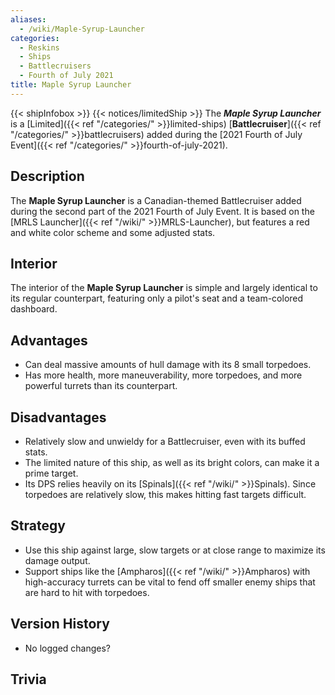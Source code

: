 ```yaml
---
aliases:
  - /wiki/Maple-Syrup-Launcher
categories:
  - Reskins
  - Ships
  - Battlecruisers
  - Fourth of July 2021
title: Maple Syrup Launcher
---
```


{{< shipInfobox >}} {{< notices/limitedShip >}} The **_Maple Syrup Launcher_** is a [Limited]({{< ref "/categories/" >}}limited-ships) [**Battlecruiser**]({{< ref "/categories/" >}}battlecruisers) added during the [2021 Fourth of July Event]({{< ref "/categories/" >}}fourth-of-july-2021).

## Description

The **Maple Syrup Launcher** is a Canadian-themed Battlecruiser added during the second part of the 2021 Fourth of July Event. It is based on the [MRLS Launcher]({{< ref "/wiki/" >}}MRLS-Launcher), but features a red and white color scheme and some adjusted stats.

## Interior

The interior of the **Maple Syrup Launcher** is simple and largely identical to its regular counterpart, featuring only a pilot's seat and a team-colored dashboard.

## Advantages

- Can deal massive amounts of hull damage with its 8 small torpedoes.
- Has more health, more maneuverability, more torpedoes, and more powerful turrets than its counterpart.

## Disadvantages

- Relatively slow and unwieldy for a Battlecruiser, even with its buffed stats.
- The limited nature of this ship, as well as its bright colors, can make it a prime target.
- Its DPS relies heavily on its [Spinals]({{< ref "/wiki/" >}}Spinals). Since torpedoes are relatively slow, this makes hitting fast targets difficult.

## Strategy

- Use this ship against large, slow targets or at close range to maximize its damage output.
- Support ships like the [Ampharos]({{< ref "/wiki/" >}}Ampharos) with high-accuracy turrets can be vital to fend off smaller enemy ships that are hard to hit with torpedoes.

## Version History

- No logged changes?

## Trivia
